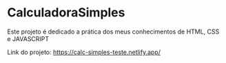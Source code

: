 # CalculadoraSimples
Este projeto é dedicado a prática dos meus conhecimentos de HTML, CSS e JAVASCRIPT

Link do projeto: https://calc-simples-teste.netlify.app/
